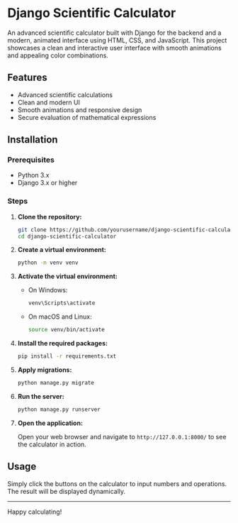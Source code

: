 # Django Scientific Calculator

An advanced scientific calculator built with Django for the backend and a modern, animated interface using HTML, CSS, and JavaScript. This project showcases a clean and interactive user interface with smooth animations and appealing color combinations.

## Features

- Advanced scientific calculations
- Clean and modern UI
- Smooth animations and responsive design
- Secure evaluation of mathematical expressions

## Installation

### Prerequisites

- Python 3.x
- Django 3.x or higher

### Steps

1. **Clone the repository:**

    ```bash
    git clone https://github.com/yourusername/django-scientific-calculator.git
    cd django-scientific-calculator
    ```

2. **Create a virtual environment:**

    ```bash
    python -m venv venv
    ```

3. **Activate the virtual environment:**

    - On Windows:

        ```bash
        venv\Scripts\activate
        ```

    - On macOS and Linux:

        ```bash
        source venv/bin/activate
        ```

4. **Install the required packages:**

    ```bash
    pip install -r requirements.txt
    ```

5. **Apply migrations:**

    ```bash
    python manage.py migrate
    ```

6. **Run the server:**

    ```bash
    python manage.py runserver
    ```

7. **Open the application:**

    Open your web browser and navigate to `http://127.0.0.1:8000/` to see the calculator in action.

## Usage

Simply click the buttons on the calculator to input numbers and operations. The result will be displayed dynamically.

---

Happy calculating!
